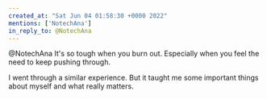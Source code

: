 ```yaml
---
created_at: "Sat Jun 04 01:58:30 +0000 2022"
mentions: ['NotechAna']
in_reply_to: @NotechAna
---
```


@NotechAna It's so tough when you burn out. Especially when you feel the need to keep pushing through.

I went through a similar experience. But it taught me some important things about myself and what really matters.